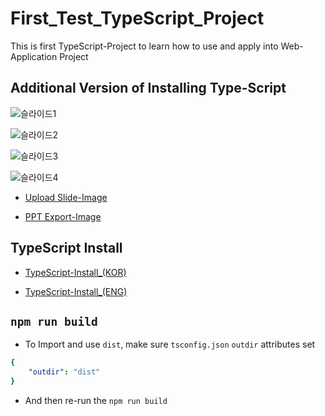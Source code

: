 # First_Test_TypeScript_Project
This is first TypeScript-Project to learn how to use and apply into Web-Application Project

## Additional Version of Installing Type-Script

![슬라이드1](https://user-images.githubusercontent.com/48337874/152101223-db198df7-9654-4cbe-bd53-e04c323c2b01.PNG)

![슬라이드2](https://user-images.githubusercontent.com/48337874/152101241-622de6d8-8514-4204-a13a-649fd38737b4.PNG)

![슬라이드3](https://user-images.githubusercontent.com/48337874/152101242-87aa34e1-5e81-46b6-bd8b-715fb4bcfe7a.PNG)

![슬라이드4](https://user-images.githubusercontent.com/48337874/152101245-52c05229-6304-4357-b7b6-4e852f283a93.PNG)

- [Upload Slide-Image](https://worthpreading.tistory.com/83)

- [PPT Export-Image](https://www.manualfactory.net/10238)

## TypeScript Install

- [TypeScript-Install_(KOR)](https://m.blog.naver.com/thdbsgh3443/221372524988)

- [TypeScript-Install_(ENG)](https://code.visualstudio.com/docs/typescript/typescript-tutorial)


## `npm run build`

- To Import and use `dist`, make sure `tsconfig.json` `outdir` attributes set

```yaml
{
    "outdir": "dist"
}
```

- And then re-run the `npm run build`
